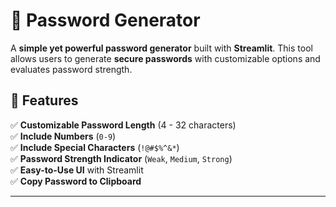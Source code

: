 # 🔐 Password Generator

A **simple yet powerful password generator** built with **Streamlit**. This tool allows users to generate **secure passwords** with customizable options and evaluates password strength.

## 🚀 Features  
✅ **Customizable Password Length** (4 - 32 characters)  
✅ **Include Numbers** (`0-9`)  
✅ **Include Special Characters** (`!@#$%^&*`)  
✅ **Password Strength Indicator** (`Weak`, `Medium`, `Strong`)  
✅ **Easy-to-Use UI** with Streamlit  
✅ **Copy Password to Clipboard**  

---

